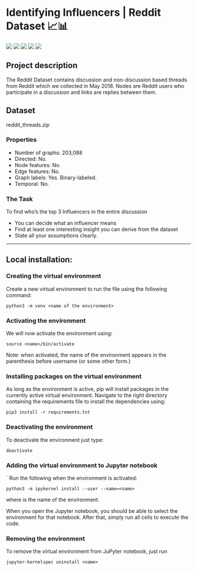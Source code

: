 Identifying Influencers | Reddit Dataset 📈📊
============

[![](https://img.shields.io/badge/Made_with-Python3-blue?style=for-the-badge&logo=python)]()
[![](https://img.shields.io/badge/Made_with-networkx-blue?style=for-the-badge&logo=networkx)]()
[![](https://img.shields.io/badge/Made_with-matplotlib-blue?style=for-the-badge&logo=matplotlib)]()
[![](https://img.shields.io/badge/Made_with-pandas-blue?style=for-the-badge&logo=pandas)]()
[![](https://img.shields.io/badge/ide-jupyter-blue?style=for-the-badge&logo=jupyter)]()

## Project description
The Reddit Dataset contains discussion and non-discussion based threads from Reddit which we collected in May 2018. Nodes are Reddit users who participate in a discussion and links are replies between them.

## Dataset
reddit_threads.zip

### Properties
- Number of graphs: 203,088
- Directed: No.
- Node features: No.
- Edge features: No.
- Graph labels: Yes. Binary-labeled.
- Temporal: No.

### The Task

To find who’s the top 3 Influencers in the entire discussion
- You can decide what an influencer means
- Find at least one interesting insight you can derive from the dataset
- State all your assumptions clearly.

---

## Local installation:

### Creating the virtual environment

Create a new virtual environment to run the file using the following command:

`python3 -m venv <name of the environment>`

### Activating the environment

We will now activate the environment using:

`source <name>/bin/activate`

Note: when activated, the name of the environment appears in the parenthesis before username (or some other form.)

### Installing packages on the virtual environment

As long as the environment is active, pip will install packages in the currently active virtual environment. Navigate to the right directory containing the requirements file to install the dependencies using:

`pip3 install -r requirements.txt`

### Deactivating the environment

To deactivate the environment just type:

`deactivate`

### Adding the virtual environment to Jupyter notebook
`
Run the following when the environment is activated:

`python3 -m ipykernel install --user --name=<name>`

where <name> is the name of the environment.

When you open the Jupyter notebook, you should be able to select the environment for that notebook. After that, simply run all cells to execute the code.

### Removing the environment

To remove the virtual environment from JuPyter notebook, just run

`jupyter-kernelspec uninstall <name>`